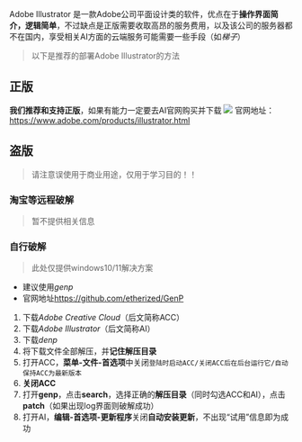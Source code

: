 Adobe Illustrator 是一款Adobe公司平面设计类的软件，优点在于**操作界面简介，逻辑简单**，不过缺点是正版需要收取高昂的服务费用，以及该公司的服务器都不在国内，享受相关AI方面的云端服务可能需要一些手段（如*梯子*）
>以下是推荐的部署Adobe Illustrator的方法

## 正版
**我们推荐和支持正版**，如果有能力一定要去AI官网购买并下载
![](/AI官网.png)
官网地址：<https://www.adobe.com/products/illustrator.html>
## 盗版
>请注意误使用于商业用途，仅用于学习目的！！

### 淘宝等远程破解
>暂不提供相关信息

### 自行破解
>此处仅提供windows10/11解决方案

- 建议使用*genp*
- 官网地址<https://github.com/etherized/GenP>
1. 下载*Adobe Creative Cloud*（后文简称ACC）
2. 下载*Adobe Illustrator*（后文简称AI）
3. 下载*denp*
4. 将下载文件全部解压，并**记住解压目录**
5. 打开ACC，**菜单-文件-首选项**中关闭`登陆时启动ACC/关闭ACC后在后台运行它/自动保持ACC为最新版本`
6. **关闭ACC**
7. 打开**genp**，点击**search**，选择正确的**解压目录**（同时勾选ACC和AI），点击**patch**（如果出现log界面则破解成功）
8. 打开AI，**编辑-首选项-更新程序**关闭**自动安装更新**，不出现“试用”信息即为成功
